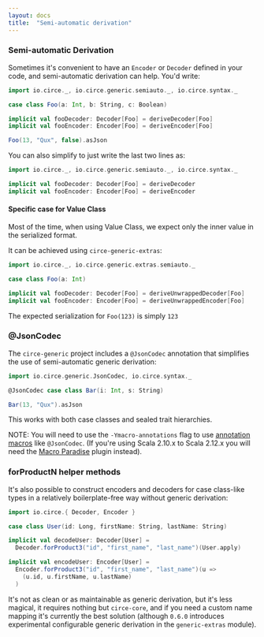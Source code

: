 ```yaml
---
layout: docs
title:  "Semi-automatic derivation"
---
```


### Semi-automatic Derivation

Sometimes it's convenient to have an `Encoder` or `Decoder` defined in your code, and semi-automatic derivation can help. You'd write:

```scala mdoc:silent
import io.circe._, io.circe.generic.semiauto._, io.circe.syntax._

case class Foo(a: Int, b: String, c: Boolean)

implicit val fooDecoder: Decoder[Foo] = deriveDecoder[Foo]
implicit val fooEncoder: Encoder[Foo] = deriveEncoder[Foo]

Foo(13, "Qux", false).asJson
```

You can also simplify to just write the last two lines as:

```scala mdoc:invisible:reset
import io.circe._, io.circe.generic.semiauto._, io.circe.syntax._
```

```scala mdoc:silent
implicit val fooDecoder: Decoder[Foo] = deriveDecoder
implicit val fooEncoder: Encoder[Foo] = deriveEncoder
```

#### Specific case for Value Class

Most of the time, when using Value Class, we expect only the inner value in the serialized format.

It can be achieved using `circe-generic-extras`:

```scala mdoc:silent:reset
import io.circe._, io.circe.generic.extras.semiauto._

case class Foo(a: Int)

implicit val fooDecoder: Decoder[Foo] = deriveUnwrappedDecoder[Foo]
implicit val fooEncoder: Encoder[Foo] = deriveUnwrappedEncoder[Foo]
```

The expected serialization for `Foo(123)` is simply `123`

### @JsonCodec

The `circe-generic` project includes a `@JsonCodec` annotation that simplifies the
use of semi-automatic generic derivation:

```scala mdoc
import io.circe.generic.JsonCodec, io.circe.syntax._

@JsonCodec case class Bar(i: Int, s: String)

Bar(13, "Qux").asJson
```

This works with both case classes and sealed trait hierarchies.

NOTE: You will need to use the `-Ymacro-annotations` flag to use [annotation macros](https://docs.scala-lang.org/overviews/macros/annotations.html) like `@JsonCodec`. (If you're using Scala 2.10.x to Scala 2.12.x you will need the [Macro Paradise](https://docs.scala-lang.org/overviews/macros/paradise.html) plugin instead).

### forProductN helper methods

It's also possible to construct encoders and decoders for case class-like types
in a relatively boilerplate-free way without generic derivation:

```scala mdoc
import io.circe.{ Decoder, Encoder }

case class User(id: Long, firstName: String, lastName: String)

implicit val decodeUser: Decoder[User] =
  Decoder.forProduct3("id", "first_name", "last_name")(User.apply)

implicit val encodeUser: Encoder[User] =
  Encoder.forProduct3("id", "first_name", "last_name")(u =>
    (u.id, u.firstName, u.lastName)
  )
```

It's not as clean or as maintainable as generic derivation, but it's less magical, it requires nothing but `circe-core`, and if you need a custom name mapping it's currently the best solution (although `0.6.0` introduces experimental configurable generic derivation in the `generic-extras` module).
